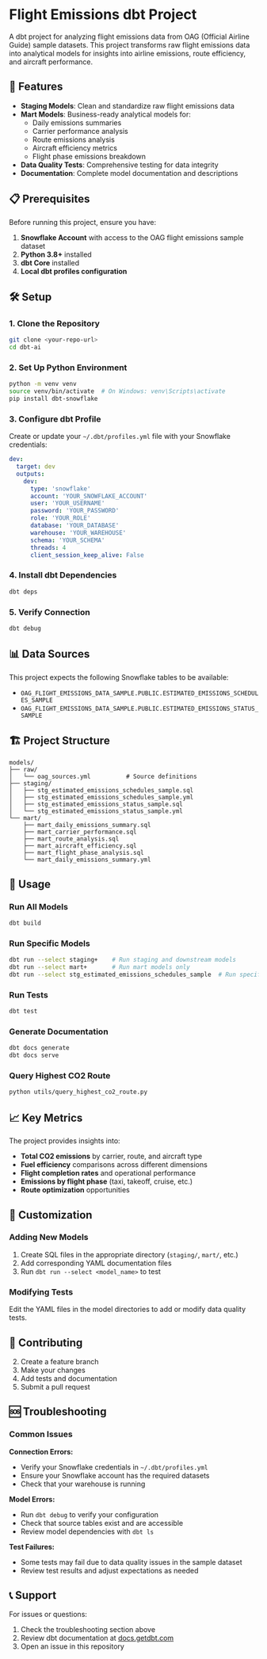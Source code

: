 # Flight Emissions dbt Project

A dbt project for analyzing flight emissions data from OAG (Official Airline Guide) sample datasets. This project transforms raw flight emissions data into analytical models for insights into airline emissions, route efficiency, and aircraft performance.

## 🚀 Features

- **Staging Models**: Clean and standardize raw flight emissions data
- **Mart Models**: Business-ready analytical models for:
  - Daily emissions summaries
  - Carrier performance analysis
  - Route emissions analysis
  - Aircraft efficiency metrics
  - Flight phase emissions breakdown
- **Data Quality Tests**: Comprehensive testing for data integrity
- **Documentation**: Complete model documentation and descriptions

## 📋 Prerequisites

Before running this project, ensure you have:

1. **Snowflake Account** with access to the OAG flight emissions sample dataset
2. **Python 3.8+** installed
3. **dbt Core** installed
4. **Local dbt profiles configuration**

## 🛠️ Setup

### 1. Clone the Repository
```bash
git clone <your-repo-url>
cd dbt-ai
```

### 2. Set Up Python Environment
```bash
python -m venv venv
source venv/bin/activate  # On Windows: venv\Scripts\activate
pip install dbt-snowflake
```

### 3. Configure dbt Profile
Create or update your `~/.dbt/profiles.yml` file with your Snowflake credentials:

```yaml
dev:
  target: dev
  outputs:
    dev:
      type: 'snowflake'
      account: 'YOUR_SNOWFLAKE_ACCOUNT'
      user: 'YOUR_USERNAME'
      password: 'YOUR_PASSWORD'
      role: 'YOUR_ROLE'
      database: 'YOUR_DATABASE'
      warehouse: 'YOUR_WAREHOUSE'
      schema: 'YOUR_SCHEMA'
      threads: 4
      client_session_keep_alive: False
```

### 4. Install dbt Dependencies
```bash
dbt deps
```

### 5. Verify Connection
```bash
dbt debug
```

## 📊 Data Sources

This project expects the following Snowflake tables to be available:

- `OAG_FLIGHT_EMISSIONS_DATA_SAMPLE.PUBLIC.ESTIMATED_EMISSIONS_SCHEDULES_SAMPLE`
- `OAG_FLIGHT_EMISSIONS_DATA_SAMPLE.PUBLIC.ESTIMATED_EMISSIONS_STATUS_SAMPLE`

## 🏗️ Project Structure

```
models/
├── raw/
│   └── oag_sources.yml          # Source definitions
├── staging/
│   ├── stg_estimated_emissions_schedules_sample.sql
│   ├── stg_estimated_emissions_schedules_sample.yml
│   ├── stg_estimated_emissions_status_sample.sql
│   └── stg_estimated_emissions_status_sample.yml
└── mart/
    ├── mart_daily_emissions_summary.sql
    ├── mart_carrier_performance.sql
    ├── mart_route_analysis.sql
    ├── mart_aircraft_efficiency.sql
    ├── mart_flight_phase_analysis.sql
    └── mart_daily_emissions_summary.yml
```

## 🚀 Usage

### Run All Models
```bash
dbt build
```

### Run Specific Models
```bash
dbt run --select staging+    # Run staging and downstream models
dbt run --select mart+       # Run mart models only
dbt run --select stg_estimated_emissions_schedules_sample  # Run specific model
```

### Run Tests
```bash
dbt test
```

### Generate Documentation
```bash
dbt docs generate
dbt docs serve
```

### Query Highest CO2 Route
```bash
python utils/query_highest_co2_route.py
```

## 📈 Key Metrics

The project provides insights into:

- **Total CO2 emissions** by carrier, route, and aircraft type
- **Fuel efficiency** comparisons across different dimensions
- **Flight completion rates** and operational performance
- **Emissions by flight phase** (taxi, takeoff, cruise, etc.)
- **Route optimization** opportunities

## 🔧 Customization

### Adding New Models
1. Create SQL files in the appropriate directory (`staging/`, `mart/`, etc.)
2. Add corresponding YAML documentation files
3. Run `dbt run --select <model_name>` to test

### Modifying Tests
Edit the YAML files in the model directories to add or modify data quality tests.

## 🤝 Contributing

2. Create a feature branch
3. Make your changes
4. Add tests and documentation
5. Submit a pull request

## 🆘 Troubleshooting

### Common Issues

**Connection Errors:**
- Verify your Snowflake credentials in `~/.dbt/profiles.yml`
- Ensure your Snowflake account has the required datasets
- Check that your warehouse is running

**Model Errors:**
- Run `dbt debug` to verify your configuration
- Check that source tables exist and are accessible
- Review model dependencies with `dbt ls`

**Test Failures:**
- Some tests may fail due to data quality issues in the sample dataset
- Review test results and adjust expectations as needed

## 📞 Support

For issues or questions:
1. Check the troubleshooting section above
2. Review dbt documentation at [docs.getdbt.com](https://docs.getdbt.com)
3. Open an issue in this repository 